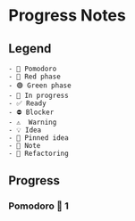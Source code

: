 # Progress Notes

## Legend

```
- 🍅 Pomodoro
- 🔴 Red phase
- 🟢 Green phase
- 🚧 In progress
- ✅ Ready
- ⛔ Blocker
- ⚠  Warning 
- 💡 Idea
- 📌 Pinned idea
- 📝 Note 
- 🔨 Refactoring
```

## Progress

### Pomodoro 🍅 1
